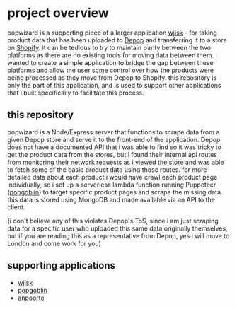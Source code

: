 # project overview

popwizard is a supporting piece of a larger application [wjisk](https://github.com/kevinforrestkeyes/wjisk) - for taking product data that has been uploaded to [Depop](https://www.depop.com/) and transferring it to a store on [Shopify](https://shopify.com/). it can be tedious to try to maintain parity between the two platforms as there are no existing tools for moving data between them. i wanted to create a simple application to bridge the gap between these platforms and allow the user some control over how the products were being processed as they move from Depop to Shopify. this repository is only the part of this application, and is used to support other applications that i built specifically to facilitate this process. 

## this repository

popwizard is a Node/Express server that functions to scrape data from a given Depop store and serve it to the front-end of the application. Depop does not have a documented API that i was able to find so it was tricky to get the product data from the stores, but i found their internal api routes from monitoring their network requests as i viewed the store and was able to fetch some of the basic product data using those routes. for more detailed data about each product i would have crawl each product page individually, so i set up a serverless lambda function running Puppeteer ([popgoblin](https://github.com/kevinforrestkeyes/popgoblin)) to target specific product pages and scrape the missing data. this data is stored using MongoDB and made available via an API to the client.

(i don't believe any of this violates Depop's ToS, since i am just scraping data for a specific user who uploaded this same data originally themselves, but if you are reading this as a representative from Depop, yes i will move to London and come work for you)

## supporting applications

* [wjisk](https://github.com/kevinforrestkeyes/wjisk)
* [popgoblin](https://github.com/kevinforrestkeyes/popgoblin)
* [anpoorte](https://github.com/kevinforrestkeyes/anpoorte)

